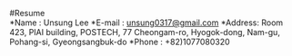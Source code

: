 #Resume  
*Name	:	Unsung Lee
*E-mail	:	unsung0317@gmail.com
*Address:	Room 423, PIAI building, POSTECH, 77 Cheongam-ro, Hyogok-dong, Nam-gu, Pohang-si, Gyeongsangbuk-do
*Phone	:	+82)1077080320
